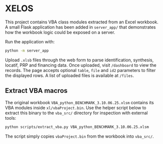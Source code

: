# XELOS

This project contains VBA class modules extracted from an Excel workbook. A small
Flask application has been added in `server_app/` that demonstrates how the
workbook logic could be exposed on a server.

Run the application with:

```bash
python -m server_app
```

Upload `.xlsb` files through the web form to parse identification, synthesis,
locatif, PRP and financing data. Once uploaded, visit `/dashboard` to view the
records. The page accepts optional `table`, `file` and `id2` parameters to
filter the displayed rows. A list of uploaded files is available at `/files`.

## Extract VBA macros

The original workbook `VBA_python_BENCHMARK_3.10.06.25.xlsm` contains its VBA
modules inside `xl/vbaProject.bin`. Use the helper script below to extract this
binary to the `vba_src/` directory for inspection with external tools:

```bash
python scripts/extract_vba.py VBA_python_BENCHMARK_3.10.06.25.xlsm
```

The script simply copies `vbaProject.bin` from the workbook into `vba_src/`.

